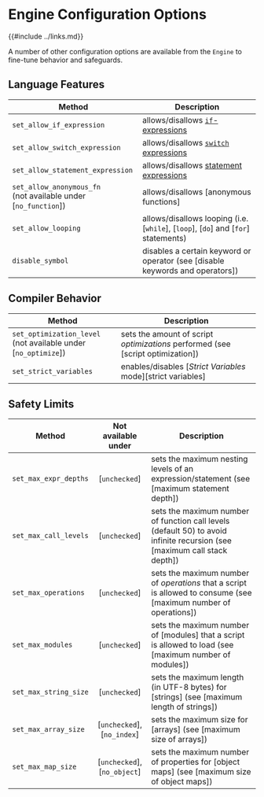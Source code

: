 Engine Configuration Options
===========================

{{#include ../links.md}}

A number of other configuration options are available from the `Engine` to fine-tune behavior and safeguards.


Language Features
-----------------

| Method                                                             | Description                                                                              |
| ------------------------------------------------------------------ | ---------------------------------------------------------------------------------------- |
| `set_allow_if_expression`                                          | allows/disallows [`if`-expressions](../language/if.md#if-expressions)                    |
| `set_allow_switch_expression`                                      | allows/disallows [`switch` expressions](../language/switch.md#expression-not-statement)  |
| `set_allow_statement_expression`                                   | allows/disallows [statement expressions](../language/statements.md#statement-expression) |
| `set_allow_anonymous_fn`<br/>(not available under [`no_function`]) | allows/disallows [anonymous functions]                                                   |
| `set_allow_looping`                                                | allows/disallows looping (i.e. [`while`], [`loop`], [`do`] and [`for`] statements)       |
| `disable_symbol`                                                   | disables a certain keyword or operator (see [disable keywords and operators])            |

Compiler Behavior
-----------------

| Method                                                             | Description                                                                     |
| ------------------------------------------------------------------ | ------------------------------------------------------------------------------- |
| `set_optimization_level`<br/>(not available under [`no_optimize`]) | sets the amount of script _optimizations_ performed (see [script optimization]) |
| `set_strict_variables`                                             | enables/disables [_Strict Variables_ mode][strict variables]                    |

Safety Limits
-------------

| Method                |     Not available under      | Description                                                                                                               |
| --------------------- | :--------------------------: | ------------------------------------------------------------------------------------------------------------------------- |
| `set_max_expr_depths` |        [`unchecked`]         | sets the maximum nesting levels of an expression/statement (see [maximum statement depth])                                |
| `set_max_call_levels` |        [`unchecked`]         | sets the maximum number of function call levels (default 50) to avoid infinite recursion (see [maximum call stack depth]) |
| `set_max_operations`  |        [`unchecked`]         | sets the maximum number of _operations_ that a script is allowed to consume (see [maximum number of operations])          |
| `set_max_modules`     |        [`unchecked`]         | sets the maximum number of [modules] that a script is allowed to load (see [maximum number of modules])                   |
| `set_max_string_size` |        [`unchecked`]         | sets the maximum length (in UTF-8 bytes) for [strings] (see [maximum length of strings])                                  |
| `set_max_array_size`  | [`unchecked`], [`no_index`]  | sets the maximum size for [arrays] (see [maximum size of arrays])                                                         |
| `set_max_map_size`    | [`unchecked`], [`no_object`] | sets the maximum number of properties for [object maps] (see [maximum size of object maps])                               |
